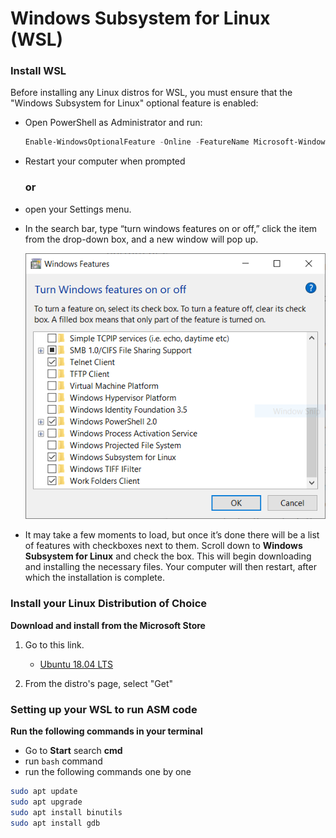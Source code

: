 # Windows Subsystem for Linux (WSL) 



### Install WSL

Before installing any Linux distros for WSL, you must ensure that the "Windows Subsystem for Linux" optional feature is enabled:



* Open PowerShell as Administrator and run: 

   ```powershell
   Enable-WindowsOptionalFeature -Online -FeatureName Microsoft-Windows-	Subsystem-Linux
   ```

* Restart your computer when prompted

   ### or
   

* open your Settings menu.

* In the search bar, type “turn windows features on or off,” click the item from the drop-down box, and a new window will pop up.

   ![image-20191023212401266](image-20191023212401266.png)

* It may take a few moments to load, but once it’s done there will be a list of features with checkboxes next to them. Scroll down to **Windows Subsystem for Linux** and check the box. This will begin downloading and installing the necessary files. Your computer will then restart, after which the installation is complete.

   

### Install your Linux Distribution of Choice

**Download and install from the Microsoft Store**

1. Go to this link.

   - [Ubuntu 18.04 LTS](https://www.microsoft.com/store/apps/9N9TNGVNDL3Q)

2.  From the distro's page, select "Get" 

### Setting up your WSL to run ASM code

   **Run the following commands in your terminal**
* Go to **Start** search **cmd**
* run `bash` command
* run the following commands one by one
```bash
sudo apt update
sudo apt upgrade
sudo apt install binutils
sudo apt install gdb
```

